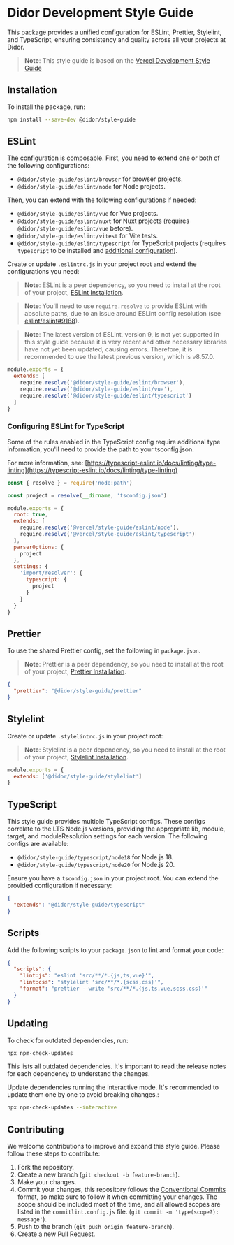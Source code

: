 # Didor Development Style Guide

This package provides a unified configuration for ESLint, Prettier, Stylelint, and TypeScript, ensuring consistency and quality across all your projects at Didor.

> **Note**: This style guide is based on the [Vercel Development Style Guide](https://github.com/vercel/style-guide)

## Installation

To install the package, run:

```bash
npm install --save-dev @didor/style-guide
```

## ESLint

The configuration is composable. First, you need to extend one or both of the following configurations:

- `@didor/style-guide/eslint/browser` for browser projects.
- `@didor/style-guide/eslint/node` for Node projects.

Then, you can extend with the following configurations if needed:

- `@didor/style-guide/eslint/vue` for Vue projects.
- `@didor/style-guide/eslint/nuxt` for Nuxt projects (requires `@didor/style-guide/eslint/vue` before).
- `@didor/style-guide/eslint/vitest` for Vite tests.
- `@didor/style-guide/eslint/typescript` for TypeScript projects (requires `typescript` to be installed and [additional configuration](#configuring-eslint-for-typescript)).

Create or update `.eslintrc.js` in your project root and extend the configurations you need:

> **Note**: ESLint is a peer dependency, so you need to install at the root of your project, [ESLint Installation](https://eslint.org/docs/v8.x/use/).

> **Note**: You'll need to use `require.resolve` to provide ESLint with absolute paths, due to an issue around ESLint config resolution (see [eslint/eslint#9188](https://github.com/eslint/eslint/issues/9188)).

> **Note**: The latest version of ESLint, version 9, is not yet supported in this style guide because it is very recent and other necessary libraries have not yet been updated, causing errors. Therefore, it is recommended to use the latest previous version, which is v8.57.0.

```js
module.exports = {
  extends: [
    require.resolve('@didor/style-guide/eslint/browser'),
    require.resolve('@didor/style-guide/eslint/vue'),
    require.resolve('@didor/style-guide/eslint/typescript')
  ]
}
```

### Configuring ESLint for TypeScript

Some of the rules enabled in the TypeScript config require additional type information, you'll need to provide the path to your tsconfig.json.

For more information, see: [https://typescript-eslint.io/docs/linting/type-linting](https://typescript-eslint.io/docs/linting/type-linting)

```js
const { resolve } = require('node:path')

const project = resolve(__dirname, 'tsconfig.json')

module.exports = {
  root: true,
  extends: [
    require.resolve('@vercel/style-guide/eslint/node'),
    require.resolve('@vercel/style-guide/eslint/typescript')
  ],
  parserOptions: {
    project
  },
  settings: {
    'import/resolver': {
      typescript: {
        project
      }
    }
  }
}
```

## Prettier

To use the shared Prettier config, set the following in `package.json`.

> **Note**: Prettier is a peer dependency, so you need to install at the root of your project, [Prettier Installation](https://prettier.io/docs/en/install.html).

```json
{
  "prettier": "@didor/style-guide/prettier"
}
```

## Stylelint

Create or update `.stylelintrc.js` in your project root:

> **Note**: Stylelint is a peer dependency, so you need to install at the root of your project, [Stylelint Installation](https://stylelint.io/user-guide/get-started).

```js
module.exports = {
  extends: ['@didor/style-guide/stylelint']
}
```

## TypeScript

This style guide provides multiple TypeScript configs. These configs correlate to the LTS Node.js versions, providing the appropriate lib, module, target, and moduleResolution settings for each version. The following configs are available:

- `@didor/style-guide/typescript/node18` for Node.js 18.
- `@didor/style-guide/typescript/node20` for Node.js 20.

Ensure you have a `tsconfig.json` in your project root. You can extend the provided configuration if necessary:

```json
{
  "extends": "@didor/style-guide/typescript"
}
```

## Scripts

Add the following scripts to your `package.json` to lint and format your code:

```json
{
  "scripts": {
    "lint:js": "eslint 'src/**/*.{js,ts,vue}'",
    "lint:css": "stylelint 'src/**/*.{scss,css}'",
    "format": "prettier --write 'src/**/*.{js,ts,vue,scss,css}'"
  }
}
```

## Updating

To check for outdated dependencies, run:

```bash
npx npm-check-updates
```

This lists all outdated dependencies. It's important to read the release notes for each dependency to understand the changes.

Update dependencies running the interactive mode. It's recommended to update them one by one to avoid breaking changes.:

```bash
npx npm-check-updates --interactive
```

## Contributing

We welcome contributions to improve and expand this style guide. Please follow these steps to contribute:

1. Fork the repository.
1. Create a new branch (`git checkout -b feature-branch`).
1. Make your changes.
1. Commit your changes, this repository follows the [Conventional Commits](https://www.conventionalcommits.org/) format, so make sure to follow it when committing your changes. The scope should be included most of the time, and all allowed scopes are listed in the `commitlint.config.js` file. (`git commit -m 'type(scope?): message'`).
1. Push to the branch (`git push origin feature-branch`).
1. Create a new Pull Request.
